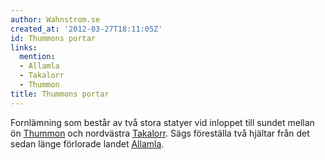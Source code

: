 ```yaml
---
author: Wahnstrom.se
created_at: '2012-03-27T18:11:05Z'
id: Thummons portar
links:
  mention:
  - Allamla
  - Takalorr
  - Thummon
title: Thummons portar
---
```


Fornlämning som består av två stora statyer vid inloppet till sundet mellan ön [Thummon] och
nordvästra [Takalorr]. Sägs föreställa två hjältar från det sedan länge förlorade landet [Allamla].

  [Thummon]: Thummon
  [Takalorr]: Takalorr
  [Allamla]: Allamla